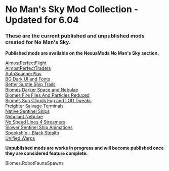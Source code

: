 # No Man's Sky Mod Collection - Updated for 6.04

### These are the current published and unpublished mods created for No Man's Sky.

**Published mods are available on the NexusMods No Man's Sky section.**

[AlmostPerfectFlight](https://www.nexusmods.com/nomanssky/mods/2237)<br />
[AlmostPerfectTraders](https://www.nexusmods.com/nomanssky/mods/2296)<br />
[AutoScannerPlus](https://www.nexusmods.com/nomanssky/mods/2600)<br />
[BG Dark UI and Fonts](https://www.nexusmods.com/nomanssky/mods/2335)<br />
[Better Subtle Ship Trails](https://www.nexusmods.com/nomanssky/mods/2954)<br />
[Biomes Darker Space and Nebulae](https://www.nexusmods.com/nomanssky/mods/2602)<br />
[Biomes Fire Flies And Particles Reduced](https://www.nexusmods.com/nomanssky/mods/2127)<br />
[Biomes Sun Clouds Fog and LOD Tweaks](https://www.nexusmods.com/nomanssky/mods/2125)<br />
[Freighter Salvage Terminals](https://www.nexusmods.com/nomanssky/mods/2601)<br />
[Native Sentinel Ships](https://www.nexusmods.com/nomanssky/mods/2841)<br />
[Nebulant Nebulae](https://www.nexusmods.com/nomanssky/mods/3789)<br />
[No Speed Lines 4 Streamers](https://www.nexusmods.com/nomanssky/mods/2343)<br />
[Slower Sentinel Ship Animations](https://www.nexusmods.com/nomanssky/mods/2764)<br />
[Spookship - Black Stealth](https://www.nexusmods.com/nomanssky/mods/3262)<br />
[Unified Warps](https://www.nexusmods.com/nomanssky/mods/2252)<br />

**Unpublished mods are works in progress and will become published once they
are considered feature complete.**

Biomes.RobotFaunaSpawns<br />
